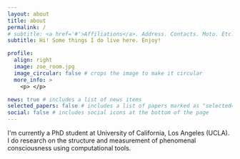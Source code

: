 ```yaml
---
layout: about
title: about
permalink: /
# subtitle: <a href='#'>Affiliations</a>. Address. Contacts. Moto. Etc.
subtitle: Hi! Some things I do live here. Enjoy!

profile:
  align: right
  image: zoe_room.jpg
  image_circular: false # crops the image to make it circular
  more_info: >
    <p> </p>

news: true # includes a list of news items
selected_papers: false # includes a list of papers marked as "selected={true}"
social: false # includes social icons at the bottom of the page
---
```


I'm currently a PhD student at University of California, Los Angeles (UCLA).
I do research on the structure and measurement of phenomenal consciousness using computational tools.
